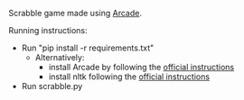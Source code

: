 Scrabble game made using [Arcade](https://arcade.academy/).

Running instructions:
* Run "pip install -r requirements.txt"
    * Alternatively:
        * install Arcade by following the [official instructions](https://arcade.academy/installation.html)
        * install nltk following the [official instructions](https://www.nltk.org/install.html)
* Run scrabble.py
